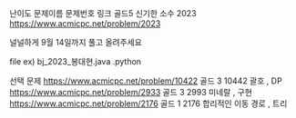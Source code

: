 난이도	문제이름	문제번호	링크
골드5	신기한 소수	2023	https://www.acmicpc.net/problem/2023

널널하게 9월 14일까지 풀고 올려주세요 

file ex) bj_2023_봉대현.java .python


선택 문제 
https://www.acmicpc.net/problem/10422 골드 3 10442 괄호   , DP 
https://www.acmicpc.net/problem/2933  골드 3 2993 미네랄  , 구현
https://www.acmicpc.net/problem/2176  골드 1 2176 합리적인 이동 경로 , 트리
